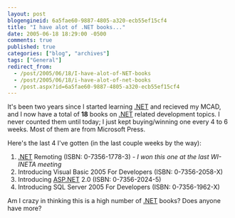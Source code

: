 ```yaml
---
layout: post
blogengineid: 6a5fae60-9887-4805-a320-ecb55ef15cf4
title: "I have alot of .NET books..."
date: 2005-06-18 18:29:00 -0500
comments: true
published: true
categories: ["blog", "archives"]
tags: ["General"]
redirect_from: 
  - /post/2005/06/18/I-have-alot-of-NET-books
  - /post/2005/06/18/i-have-alot-of-net-books
  - /post.aspx?id=6a5fae60-9887-4805-a320-ecb55ef15cf4
---
```

<!-- more -->
<P>It's been two years since I started learning <A title=.NET href="http://www.microsoft.com/net/" target=_blank>.NET</A> and recieved my MCAD, and I now&nbsp;have a total of <STRONG>18</STRONG> books on <A title=.NET href="http://www.microsoft.com/net/" target=_blank>.NET</A> related&nbsp;development topics. I never counted them until today; I just kept buying/winning one every 4 to 6 weeks. Most of them are from Microsoft Press.</P>
<P>Here's the last 4 I've gotten (in the last couple weeks by the way):</P>
<OL>
<LI><A title=.NET href="http://www.microsoft.com/net/" target=_blank>.NET</A> Remoting (ISBN: 0-7356-1778-3) - <EM>I won this one at the last WI-INETA meeting</EM>
<LI>Introducing Visual Basic 2005 For Developers (ISBN: 0-7356-2058-X) 
<LI>Introducing <A title=ASP.NET href="http://asp.net" target=_blank>ASP.NET</A> 2.0 (ISBN: 0-7356-2024-5) 
<LI>Introducing SQL Server 2005 For Developers (ISBN: 0-7356-1962-X)</LI></OL>
<P>Am I crazy in thinking this is a high number of <A title=.NET href="http://www.microsoft.com/net/" target=_blank>.NET</A> books? Does anyone have more?</P>
